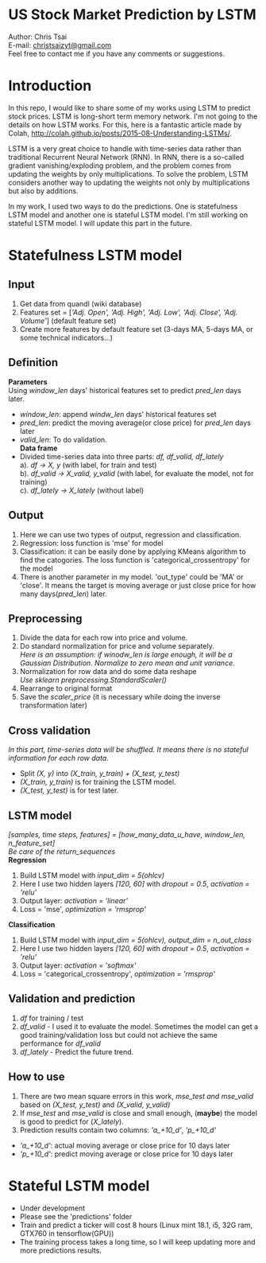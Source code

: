 # US Stock Market Prediction by LSTM  

Author: Chris Tsai  
E-mail: christsaizyt@gmail.com  
Feel free to contact me if you have any comments or suggestions.  
  
# Introduction  
In this repo, I would like to share some of my works using LSTM to predict stock prices. LSTM is long-short term memory network. I'm not going to the details on how LSTM works. For this, here is a fantastic article made by Colah, http://colah.github.io/posts/2015-08-Understanding-LSTMs/.  
  
LSTM is a very great choice to handle with time-series data rather than traditional Recurrent Neural Network (RNN). In RNN, there is a so-called gradient vanishing/exploding problem, and the problem comes from updating the weights by only multiplications. To solve the problem, LSTM considers another way to updating the weights not only by multiplications but also by additions.  
  
In my work, I used two ways to do the predictions. One is statefulness LSTM model and another one is stateful LSTM model. I'm still working on stateful LSTM model. I will update this part in the future.  
  
# Statefulness LSTM model  
## Input  
1. Get data from quandl (wiki database)  
2. Features set = \[*'Adj. Open', 'Adj. High', 'Adj. Low', 'Adj. Close', 'Adj. Volume'*\] (default feature set)  
3. Create more features by default feature set (3-days MA, 5-days MA, or some technical indicators...)  
  
## Definition   
**Parameters**  
Using *window_len* days' historical features set to predict *pred_len* days later.  
- *window_len*: append *windw_len* days' historical features set  
- *pred_len*: predict the moving average(or close price) for *pred_len* days later  
- *valid_len*: To do validation.   
**Data frame**  
- Divided time-series data into three parts: *df, df_valid, df_lately*  
  a). *df -> X, y* (with label, for train and test)  
  b). *df_valid -> X_valid, y_valid* (with label, for evaluate the model, not for training)  
  c). *df_lately -> X_lately* (without label)  

## Output
1. Here we can use two types of output, regression and classification.  
2. Regression: loss function is 'mse' for model
3. Classification: it can be easily done by applying KMeans algorithm to find the catogories. The loss function is 'categorical_crossentropy' for the model  
4. There is another parameter in my model. 'out_type' could be 'MA' or 'close'. It means the target is moving average or just close price for how many days(*pred_len*) later.  
  
## Preprocessing  
1. Divide the data for each row into price and volume.  
2. Do standard normalization for price and volume separately.  
   *Here is an assumption: if winodw_len is large enough, it will be a Gaussian Distribution. Normalize to zero mean and unit variance.*  
3. Normalization for row data and do some data reshape  
   *Use sklearn preprocessing.StandardScaler()*  
4. Rearrange to original format  
5. Save the *scaler_price* (it is necessary while doing the inverse transformation later)  
  
## Cross validation  
*In this part, time-series data will be shuffled. It means there is no stateful information for each row data.*
- Split *(X, y)* into *(X_train, y_train) + (X_test, y_test)*  
- *(X_train, y_train)* is for training the LSTM model.  
- *(X_test, y_test)* is for test later.  
  
## LSTM model  
*[samples, time steps, features] = [how_many_data_u_have, window_len, n_feature_set]*  
*Be care of the return_sequences*   
**Regression**  
1. Build LSTM model with *input_dim = 5(ohlcv)*  
2. Here I use two hidden layers *[120, 60]* with *dropout = 0.5*, *activation = 'relu'*  
3. Output layer: *activation = 'linear'*  
4. Loss = 'mse', *optimization = 'rmsprop'*  
  
**Classification**  
1. Build LSTM model with *input_dim = 5(ohlcv), output_dim = n_out_class*  
2. Here I use two hidden layers *[120, 60]* with *dropout = 0.5*, *activation = 'relu'*  
3. Output layer: *activation = 'softmax'*  
4. Loss = 'categorical_crossentropy', *optimization = 'rmsprop'*  
  
## Validation and prediction  
1. *df* for training / test  
2. *df_valid* - I used it to evaluate the model. Sometimes the model can get a good training/validation loss but could not achieve the same performance for *df_valid*  
3. *df_lately* - Predict the future trend.  
  
## How to use  
1. There are two mean square errors in this work, *mse_test and mse_valid* based on *(X_test, y_test)* and *(X_valid, y_valid)*  
2. If *mse_test* and *mse_valid* is close and small enough, (**maybe**) the model is good to predict for (*X_lately*).  
3. Prediction results contain two columns: *'a_+10_d'*, *'p_+10_d'*  
  - *'a_+10_d'*: actual moving average or close price for 10 days later  
  - *'p_+10_d'*: predict moving average or close price for 10 days later  
  
  
#  Stateful LSTM model
- Under development  
- Please see the 'predictions' folder  
- Train and predict a ticker will cost 8 hours (Linux mint 18.1, i5, 32G ram, GTX760 in tensorflow(GPU))  
- The training process takes a long time, so I will keep updating more and more predictions results.  
